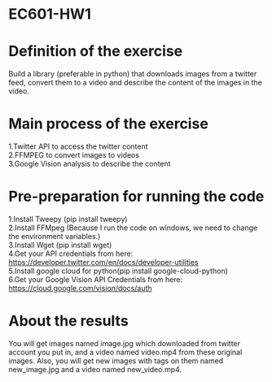 # EC601-HW1
# Definition of the exercise
Build a library (preferable in python) that downloads images from a twitter feed, convert them to a video and describe the content of the images in the video.
# Main process of the exercise
1.Twitter API to access the twitter content  
2.FFMPEG to convert images to videos  
3.Google Vision analysis to describe the content
# Pre-preparation for running the code
1.Install Tweepy (pip install tweepy)  
2.Install FFMpeg (Because I run the code on windows, we need to change the environment variables.)  
3.Install Wget (pip install wget)  
4.Get your API credentials from here: https://developer.twitter.com/en/docs/developer-utilities  
5.Install google cloud for python(pip install google-cloud-python)  
6.Get your Google Vision API Credentials from here: https://cloud.google.com/vision/docs/auth
# About the results
You will get images named image.jpg which downloaded from twitter account you put in, and a video named video.mp4 from these original images. Also, you will get new images with tags on them named new_image.jpg and a video named new_video.mp4.
